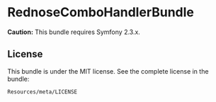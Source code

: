 RednoseComboHandlerBundle
=========================

**Caution:** This bundle requires Symfony 2.3.x.

License
-------

This bundle is under the MIT license. See the complete license in the bundle:

    Resources/meta/LICENSE
